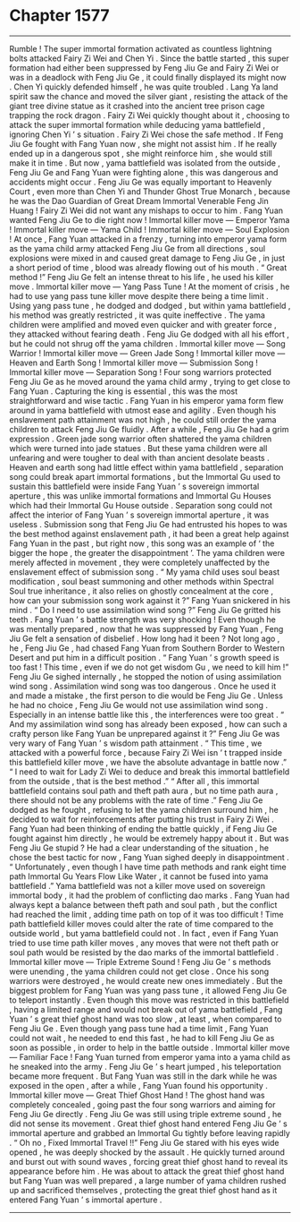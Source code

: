 
# Chapter 1577


---

Rumble !
The super immortal formation activated as countless lightning bolts attacked Fairy Zi Wei and Chen Yi .
Since the battle started , this super formation had either been suppressed by Feng Jiu Ge and Fairy Zi Wei or was in a deadlock with Feng Jiu Ge , it could finally displayed its might now .
Chen Yi quickly defended himself , he was quite troubled .
Lang Ya land spirit saw the chance and moved the silver giant , resisting the attack of the giant tree divine statue as it crashed into the ancient tree prison cage trapping the rock dragon .
Fairy Zi Wei quickly thought about it , choosing to attack the super immortal formation while deducing yama battlefield , ignoring Chen Yi ’ s situation .
Fairy Zi Wei chose the safe method .
If Feng Jiu Ge fought with Fang Yuan now , she might not assist him . If he really ended up in a dangerous spot , she might reinforce him , she would still make it in time .
But now , yama battlefield was isolated from the outside , Feng Jiu Ge and Fang Yuan were fighting alone , this was dangerous and accidents might occur .
Feng Jiu Ge was equally important to Heavenly Court , even more than Chen Yi and Thunder Ghost True Monarch , because he was the Dao Guardian of Great Dream Immortal Venerable Feng Jin Huang !
Fairy Zi Wei did not want any mishaps to occur to him .
Fang Yuan wanted Feng Jiu Ge to die right now !
Immortal killer move — Emperor Yama !
Immortal killer move — Yama Child !
Immortal killer move — Soul Explosion !
At once , Fang Yuan attacked in a frenzy , turning into emperor yama form as the yama child army attacked Feng Jiu Ge from all directions , soul explosions were mixed in and caused great damage to Feng Jiu Ge , in just a short period of time , blood was already flowing out of his mouth .
“ Great method !” Feng Jiu Ge felt an intense threat to his life , he used his killer move .
Immortal killer move — Yang Pass Tune !
At the moment of crisis , he had to use yang pass tune killer move despite there being a time limit .
Using yang pass tune , he dodged and dodged , but within yama battlefield , his method was greatly restricted , it was quite ineffective .
The yama children were amplified and moved even quicker and with greater force , they attacked without fearing death .
Feng Jiu Ge dodged with all his effort , but he could not shrug off the yama children .
Immortal killer move — Song Warrior !
Immortal killer move — Green Jade Song !
Immortal killer move — Heaven and Earth Song !
Immortal killer move — Submission Song !
Immortal killer move — Separation Song !
Four song warriors protected Feng Jiu Ge as he moved around the yama child army , trying to get close to Fang Yuan .
Capturing the king is essential , this was the most straightforward and wise tactic .
Fang Yuan in his emperor yama form flew around in yama battlefield with utmost ease and agility .
Even though his enslavement path attainment was not high , he could still order the yama children to attack Feng Jiu Ge fluidly .
After a while , Feng Jiu Ge had a grim expression .
Green jade song warrior often shattered the yama children which were turned into jade statues . But these yama children were all unfearing and were tougher to deal with than ancient desolate beasts .
Heaven and earth song had little effect within yama battlefield , separation song could break apart immortal formations , but the Immortal Gu used to sustain this battlefield were inside Fang Yuan ’ s sovereign immortal aperture , this was unlike immortal formations and Immortal Gu Houses which had their Immortal Gu House outside . Separation song could not affect the interior of Fang Yuan ’ s sovereign immortal aperture , it was useless .
Submission song that Feng Jiu Ge had entrusted his hopes to was the best method against enslavement path , it had been a great help against Fang Yuan in the past , but right now , this song was an example of ‘ the bigger the hope , the greater the disappointment ’. The yama children were merely affected in movement , they were completely unaffected by the enslavement effect of submission song .
“ My yama child uses soul beast modification , soul beast summoning and other methods within Spectral Soul true inheritance , it also relies on ghostly concealment at the core , how can your submission song work against it ?” Fang Yuan snickered in his mind .
“ Do I need to use assimilation wind song ?” Feng Jiu Ge gritted his teeth .
Fang Yuan ’ s battle strength was very shocking !
Even though he was mentally prepared , now that he was suppressed by Fang Yuan , Feng Jiu Ge felt a sensation of disbelief .
How long had it been ?
Not long ago , he , Feng Jiu Ge , had chased Fang Yuan from Southern Border to Western Desert and put him in a difficult position .
“ Fang Yuan ’ s growth speed is too fast ! This time , even if we do not get wisdom Gu , we need to kill him !” Feng Jiu Ge sighed internally , he stopped the notion of using assimilation wind song .
Assimilation wind song was too dangerous .
Once he used it and made a mistake , the first person to die would be Feng Jiu Ge .
Unless he had no choice , Feng Jiu Ge would not use assimilation wind song . Especially in an intense battle like this , the interferences were too great .
“ And my assimilation wind song has already been exposed , how can such a crafty person like Fang Yuan be unprepared against it ?”
Feng Jiu Ge was very wary of Fang Yuan ’ s wisdom path attainment .
“ This time , we attacked with a powerful force , because Fairy Zi Wei isn ’ t trapped inside this battlefield killer move , we have the absolute advantage in battle now .”
“ I need to wait for Lady Zi Wei to deduce and break this immortal battlefield from the outside , that is the best method .”
“ After all , this immortal battlefield contains soul path and theft path aura , but no time path aura , there should not be any problems with the rate of time .”
Feng Jiu Ge dodged as he fought , refusing to let the yama children surround him , he decided to wait for reinforcements after putting his trust in Fairy Zi Wei .
Fang Yuan had been thinking of ending the battle quickly , if Feng Jiu Ge fought against him directly , he would be extremely happy about it .
But was Feng Jiu Ge stupid ?
He had a clear understanding of the situation , he chose the best tactic for now , Fang Yuan sighed deeply in disappointment .
“ Unfortunately , even though I have time path methods and rank eight time path Immortal Gu Years Flow Like Water , it cannot be fused into yama battlefield .”
Yama battlefield was not a killer move used on sovereign immortal body , it had the problem of conflicting dao marks .
Fang Yuan had always kept a balance between theft path and soul path , but the conflict had reached the limit , adding time path on top of it was too difficult !
Time path battlefield killer moves could alter the rate of time compared to the outside world , but yama battlefield could not .
In fact , even if Fang Yuan tried to use time path killer moves , any moves that were not theft path or soul path would be resisted by the dao marks of the immortal battlefield .
Immortal killer move — Triple Extreme Sound !
Feng Jiu Ge ’ s methods were unending , the yama children could not get close . Once his song warriors were destroyed , he would create new ones immediately .
But the biggest problem for Fang Yuan was yang pass tune , it allowed Feng Jiu Ge to teleport instantly . Even though this move was restricted in this battlefield , having a limited range and would not break out of yama battlefield , Fang Yuan ’ s great thief ghost hand was too slow , at least , when compared to Feng Jiu Ge .
Even though yang pass tune had a time limit , Fang Yuan could not wait , he needed to end this fast , he had to kill Feng Jiu Ge as soon as possible , in order to help in the battle outside .
Immortal killer move — Familiar Face !
Fang Yuan turned from emperor yama into a yama child as he sneaked into the army .
Feng Jiu Ge ’ s heart jumped , his teleportation became more frequent .
But Fang Yuan was still in the dark while he was exposed in the open , after a while , Fang Yuan found his opportunity .
Immortal killer move — Great Thief Ghost Hand !
The ghost hand was completely concealed , going past the four song warriors and aiming for Feng Jiu Ge directly .
Feng Jiu Ge was still using triple extreme sound , he did not sense its movement . Great thief ghost hand entered Feng Jiu Ge ’ s immortal aperture and grabbed an Immortal Gu tightly before leaving rapidly .
“ Oh no , Fixed Immortal Travel !!” Feng Jiu Ge stared with his eyes wide opened , he was deeply shocked by the assault .
He quickly turned around and burst out with sound waves , forcing great thief ghost hand to reveal its appearance before him .
He was about to attack the great thief ghost hand but Fang Yuan was well prepared , a large number of yama children rushed up and sacrificed themselves , protecting the great thief ghost hand as it entered Fang Yuan ’ s immortal aperture .

---

